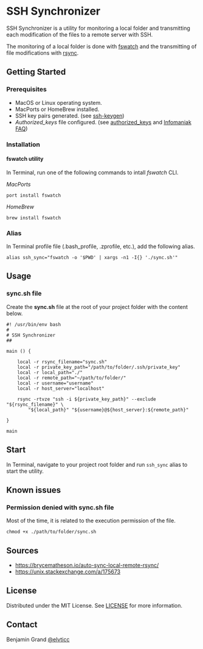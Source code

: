 # SSH Synchronizer

SSH Synchronizer is a utility for monitoring a local folder and transmitting each modification of the files to a remote server with SSH.

The monitoring of a local folder is done with [fswatch](https://github.com/emcrisostomo/fswatch) and the transmitting of file modifications with [rsync](https://ss64.com/bash/rsync.html).

## Getting Started

### Prerequisites

* MacOS or Linux operating system.
* MacPorts or HomeBrew installed.
* SSH key pairs generated. (see [ssh-keygen](https://www.ssh.com/ssh/keygen/))
* _Authorized_keys_ file configured. (see [authorized_keys](https://www.ssh.com/ssh/authorized_keys/) and [Infomaniak FAQ](https://faq.infomaniak.com/2054))

### Installation

#### fswatch utility

In Terminal, run one of the following commands to intall _fswatch_ CLI.

_MacPorts_
```shell
port install fswatch
```

_HomeBrew_
```shell
brew install fswatch
```

### Alias

In Terminal profile file (.bash_profile, .zprofile, etc.), add the following alias.

```shell
alias ssh_sync="fswatch -o '$PWD' | xargs -n1 -I{} './sync.sh'"
```

## Usage

### sync.sh file

Create the **sync.sh** file at the root of your project folder with the content below.

```shell
#! /usr/bin/env bash
#
# SSH Synchronizer
##

main () {

    local -r rsync_filename="sync.sh"
    local -r private_key_path="/path/to/folder/.ssh/private_key"
    local -r local_path="./"
    local -r remote_path="~/path/to/folder/"
    local -r username="username"
    local -r host_server="localhost"

    rsync -rtvze "ssh -i ${private_key_path}" --exclude "${rsync_filename}" \
        "${local_path}" "${username}@${host_server}:${remote_path}"

}

main
```

## Start

In Terminal, navigate to your project root folder and run `ssh_sync` alias to start the utility.

## Known issues

### Permission denied with sync.sh file

Most of the time, it is related to the execution permission of the file.

```shell
chmod +x ./path/to/folder/sync.sh
```

## Sources

* https://brycematheson.io/auto-sync-local-remote-rsync/
* https://unix.stackexchange.com/a/175673

## License

Distributed under the MIT License. See [LICENSE](https://github.com/elvticc/ssh-synchronizer/blob/master/LICENSE) for more information.

## Contact

Benjamin Grand [@elvticc](https://twitter.com/elvticc)

